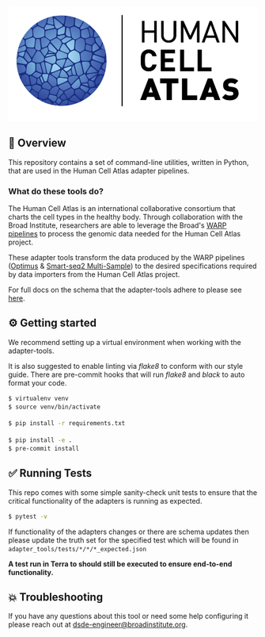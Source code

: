 <p align="center">
        <img src="assets/hca-logo.png">
</p>

## :dna: Overview

This repository contains a set of command-line utilities, written in Python, that are used in the Human Cell Atlas adapter pipelines. 

### What do these tools do?

The Human Cell Atlas is an international collaborative consortium that charts the cell types in the healthy body. Through collaboration with the Broad Institute, researchers are able to leverage
the Broad's [WARP pipelines](https://broadinstitute.github.io/warp/) to process the genomic data needed for the Human Cell Atlas project.

These adapter tools transform the data produced by the WARP pipelines ([Optimus](https://broadinstitute.github.io/warp/docs/Pipelines/Optimus_Pipeline/README) & [Smart-seq2 Multi-Sample](https://broadinstitute.github.io/warp/docs/Pipelines/Smart-seq2_Multi_Sample_Pipeline/README)) to the desired specifications required by data importers from the Human Cell Atlas project.

For full docs on the schema that the adapter-tools adhere to please see [here](https://github.com/HumanCellAtlas/dcp2/blob/main/docs/dcp2_system_design.rst).

## :gear: Getting started

We recommend setting up a virtual environment when working with the adapter-tools. 

It is also suggested to enable linting via _flake8_ to conform with our style guide. There are pre-commit hooks that will run _flake8_ and _black_ to auto format your code.

```bash
$ virtualenv venv
$ source venv/bin/activate

$ pip install -r requirements.txt

$ pip install -e .
$ pre-commit install 
```

## :white_check_mark: Running Tests

This repo comes with some simple sanity-check unit tests to ensure that the critical functionality of the adapters is running as expected.

```bash
$ pytest -v
```

If functionality of the adapters changes or there are schema updates then please update the truth set for the specified test which will be found in `adapter_tools/tests/*/*/*_expected.json`

**A test run in Terra to should still be executed to ensure end-to-end functionality.**

## :boom: Troubleshooting
If you have any questions about this tool or need some help configuring it please reach out at [dsde-engineer@broadinstitute.org](dsde-engineer@broadinstitute.org).